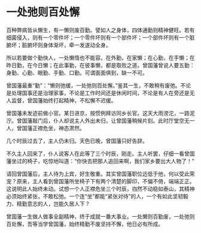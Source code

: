 # 一处弛则百处懈

百种弊病皆从懒生，有一懒则废百勤。譬如人之身体，四体通勤则精神健旺。若有细菌侵入，则有一个零件坏；一个零件坏则有一个部件坏；一个部件坏则有一个脏腑坏；脏腑坏则身体渐坏，牵一发遂动全身。 

所以若要做个勤快人，一处懒惰也不能容。在外勤，在家懒；在心勤，在手懒；在昨日勤，在今日懒；在此事勤，在彼事懒，都是取败之道。曾国藩曾说人要五勤：身勤、心勤、眼勤、手勤、口勤。可谓面面俱到，缺一不可。 

曾国藩最重“勤”：“懒则弛缓，一处弛则百处懈。”鉴其一生，不敢稍有废弛。不论是处理国事还是治理家事，不论是工作时间还是休闲时间，不论是有人在旁还是无人监督，曾国藩始终打起精神，不松懈不迟缓。 

曾国藩未发迹前做小官。某日进京，按惯例拜访同乡长官。这天大雨滂沱，一路泥泞。曾国藩敲门后，仆人却说主人外出未归，让曾国藩稍候片刻。此时厅堂空无一人，曾国藩正襟危坐，神态肃然。 

几个时辰过去了，主人仍未归。天色已晚，曾国藩只好告辞。 

不久主人回来了，仆人说客人在此等了三个时辰，刚走。主人听罢，仔细一看曾国藩坐过的椅子，吃惊地叫道：“你快去把那人追回来啊，我们家乡要出大人物了！” 

请回曾国藩后，主人待为上宾，好生敬重。其实曾国藩职位远低于他，何以受此荣宠？原来，主人看到曾国藩所坐椅子下有两个清楚的脚印，不偏不倚，端端正正。这说明此人始终未动。试想一个人正襟危坐三个时辰，岿然不动稳如泰山，其精神必须始终紧张，不敢松弛。一个连“坐”都能“紧张对待”的人，一个有如此坚韧毅力、精勤意志的人，岂能久居人下？ 

曾国藩一生做人做事全副精神，终于成就一番大事业。一处懒则百勤废，一处弛则百处懈，吾等当学曾国藩，始终精勤不废坚持不懈，他日必有所成。